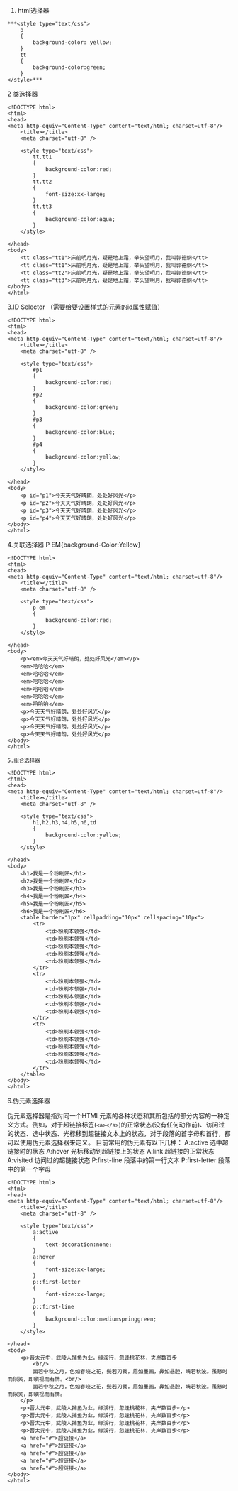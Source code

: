 ﻿ 1. html选择器

<head>
<meta http-equiv="Content-Type" content="text/html; charset=utf-8"/>
    <title></title>
	<meta charset="utf-8" />

    ***<style type="text/css">
        p 
        {
            background-color: yellow;
        }
        tt
        {
            background-color:green;
        }
    </style>***

</head>	

 2 类选择器

```
<!DOCTYPE html>
<html>
<head>
<meta http-equiv="Content-Type" content="text/html; charset=utf-8"/>
    <title></title>
	<meta charset="utf-8" />

    <style type="text/css">
        tt.tt1
        {
            background-color:red;
        }
        tt.tt2
        {
            font-size:xx-large;
        }
        tt.tt3
        {
            background-color:aqua;
        }
    </style>

</head>
<body>
    <tt class="tt1">床前明月光，疑是地上霜，举头望明月，我叫郭德纲</tt>
    <tt class="tt1">床前明月光，疑是地上霜，举头望明月，我叫郭德纲</tt>
    <tt class="tt2">床前明月光，疑是地上霜，举头望明月，我叫郭德纲</tt>
    <tt class="tt3">床前明月光，疑是地上霜，举头望明月，我叫郭德纲</tt>
</body>
</html>

```

 3.ID Selector （需要给要设置样式的元素的id属性赋值）

```
<!DOCTYPE html>
<html>
<head>
<meta http-equiv="Content-Type" content="text/html; charset=utf-8"/>
    <title></title>
	<meta charset="utf-8" />

    <style type="text/css">
        #p1
        {
            background-color:red;
        }
        #p2
        {
            background-color:green;
        }
        #p3
        {
            background-color:blue;
        }
        #p4
        {
            background-color:yellow;
        }
    </style>

</head>
<body>
    <p id="p1">今天天气好晴朗，处处好风光</p>
    <p id="p2">今天天气好晴朗，处处好风光</p>
    <p id="p3">今天天气好晴朗，处处好风光</p>
    <p id="p4">今天天气好晴朗，处处好风光</p>
</body>
</html>

```

4.关联选择器   P EM{background-Color:Yellow}

```
<!DOCTYPE html>
<html>
<head>
<meta http-equiv="Content-Type" content="text/html; charset=utf-8"/>
    <title></title>
	<meta charset="utf-8" />

    <style type="text/css">
        p em
        {
            background-color:red;
        }
    </style>

</head>
<body>
    <p><em>今天天气好晴朗，处处好风光</em></p>
    <em>哈哈哈</em>
    <em>哈哈哈</em>
    <em>哈哈哈</em>
    <em>哈哈哈</em>
    <em>哈哈哈</em>
    <em>哈哈哈</em>
    <p>今天天气好晴朗，处处好风光</p>
    <p>今天天气好晴朗，处处好风光</p>
    <p>今天天气好晴朗，处处好风光</p>
    <p>今天天气好晴朗，处处好风光</p>
</body>
</html>

5.组合选择器

<!DOCTYPE html>
<html>
<head>
<meta http-equiv="Content-Type" content="text/html; charset=utf-8"/>
    <title></title>
	<meta charset="utf-8" />

    <style type="text/css">
        h1,h2,h3,h4,h5,h6,td
        {
            background-color:yellow;
        }
    </style>

</head>
<body>
    <h1>我是一个粉刷匠</h1>
    <h2>我是一个粉刷匠</h2>
    <h3>我是一个粉刷匠</h3>
    <h4>我是一个粉刷匠</h4>
    <h5>我是一个粉刷匠</h5>
    <h6>我是一个粉刷匠</h6>
    <table border="1px" cellpadding="10px" cellspacing="10px">
        <tr>
            <td>粉刷本领强</td>
            <td>粉刷本领强</td>
            <td>粉刷本领强</td>
            <td>粉刷本领强</td>
            <td>粉刷本领强</td>
        </tr>
        <tr>
            <td>粉刷本领强</td>
            <td>粉刷本领强</td>
            <td>粉刷本领强</td>
            <td>粉刷本领强</td>
            <td>粉刷本领强</td>
        </tr>
        <tr>
            <td>粉刷本领强</td>
            <td>粉刷本领强</td>
            <td>粉刷本领强</td>
            <td>粉刷本领强</td>
            <td>粉刷本领强</td>
        </tr>
    </table>
</body>
</html>

```

6.伪元素选择器

伪元素选择器是指对同一个HTML元素的各种状态和其所包括的部分内容的一种定义方式。例如，对于超链接标签(`<a></a>`)的正常状态(没有任何动作前)、访问过的状态、选中状态、光标移到超链接文本上的状态，对于段落的首字母和首行，都可以使用伪元素选择器来定义。
目前常用的伪元素有以下几种：
A:active 选中超链接时的状态
A:hover 光标移动到超链接上的状态
A:link 超链接的正常状态
A:visited 访问过的超链接状态
P:first-line 段落中的第一行文本
P:first-letter 段落中的第一个字母

```
<!DOCTYPE html>
<html>
<head>
<meta http-equiv="Content-Type" content="text/html; charset=utf-8"/>
    <title></title>
	<meta charset="utf-8" />

    <style type="text/css">
        a:active 
        {
            text-decoration:none;
        }
        a:hover
        {
            font-size:xx-large;
        }
        p::first-letter
        {
            font-size:xx-large;
        }
        p::first-line
        {
            background-color:mediumspringgreen;
        }
    </style>

</head>
<body>
    <p>晋太元中，武陵人捕鱼为业，缘溪行，忽逢桃花林，夹岸数百步
        <br/>
        面若中秋之月，色如春晓之花，鬓若刀裁，眉如墨画，鼻如悬胆，睛若秋波。虽怒时而似笑，即瞋视而有情。<br/>
        面若中秋之月，色如春晓之花，鬓若刀裁，眉如墨画，鼻如悬胆，睛若秋波。虽怒时而似笑，即瞋视而有情。
    </p>
    <p>晋太元中，武陵人捕鱼为业，缘溪行，忽逢桃花林，夹岸数百步</p>
    <p>晋太元中，武陵人捕鱼为业，缘溪行，忽逢桃花林，夹岸数百步</p>
    <p>晋太元中，武陵人捕鱼为业，缘溪行，忽逢桃花林，夹岸数百步</p>
    <p>晋太元中，武陵人捕鱼为业，缘溪行，忽逢桃花林，夹岸数百步</p>
    <a href="#">超链接</a>
    <a href="#">超链接</a>
    <a href="#">超链接</a>
    <a href="#">超链接</a>
    <a href="#">超链接</a>
</body>
</html>

```

